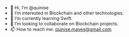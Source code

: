 - 👋 Hi, I’m @quinise
- 👀 I’m interested in Blockchain and other technologies.
- 🌱 I’m currently learning Swift.
- 💞️ I’m looking to collaborate on Blockchain projects.
- 📫 How to reach me: quinise.mayes@gmail.com

<!---
quinise/quinise is a ✨ special ✨ repository because its `README.md` (this file) appears on your GitHub profile.
You can click the Preview link to take a look at your changes.
--->
